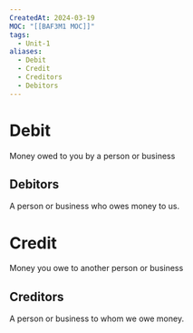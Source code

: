 ```yaml
---
CreatedAt: 2024-03-19
MOC: "[[BAF3M1 MOC]]"
tags:
  - Unit-1
aliases:
  - Debit
  - Credit
  - Creditors
  - Debitors
---
```

# Debit
Money owed to you by a person or business
<!--ID: 1757893916333-->

## Debitors
A person or business who owes money to us.
<!--ID: 1757893916335-->


# Credit
Money you owe to another person or business
<!--ID: 1757893916338-->

## Creditors
A person or business to whom we owe money.
<!--ID: 1757893916340-->

